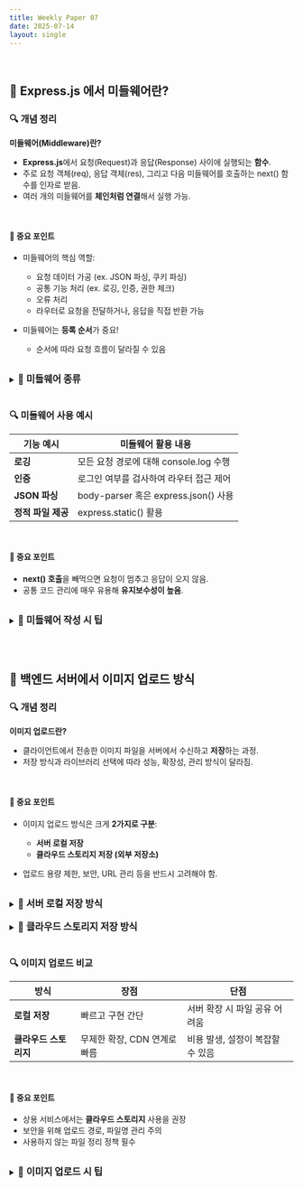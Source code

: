 ```yaml
---
title: Weekly Paper 07
date: 2025-07-14
layout: single
---
```


<br>

## 📌 Express.js 에서 미들웨어란?

### 🔍 개념 정리

**미들웨어(Middleware)란?**  
* **Express.js**에서 요청(Request)과 응답(Response) 사이에 실행되는 **함수**.
* 주로 요청 객체(req), 응답 객체(res), 그리고 다음 미들웨어를 호출하는 next() 함수를 인자로 받음.
* 여러 개의 미들웨어를 **체인처럼 연결**해서 실행 가능.

<br>

#### 📍 중요 포인트
* 미들웨어의 핵심 역할:
  * 요청 데이터 가공 (ex. JSON 파싱, 쿠키 파싱)
  * 공통 기능 처리 (ex. 로깅, 인증, 권한 체크)
  * 오류 처리
  * 라우터로 요청을 전달하거나, 응답을 직접 반환 가능

* 미들웨어는 **등록 순서**가 중요!
  * 순서에 따라 요청 흐름이 달라질 수 있음

<br>

<details> <summary><strong style="font-size: 1.2em;">🔸 미들웨어 종류</strong></summary> 
<div style="background: #f0f0f0; padding: 1em;" markdown="1">

<br>

**1. 애플리케이션 레벨 미들웨어**
  * app.use() 나 app.get() 등에 등록
  * 모든 요청 혹은 특정 경로에 대해 동작

```js
app.use((req, res, next) => {
  console.log('모든 요청에서 실행되는 미들웨어');
  next();
});
```

**2. 라우터 레벨 미들웨어**
  * express.Router() 객체에 등록
  * 특정 라우터에만 적용

```js
const router = express.Router();
router.use((req, res, next) => {
  console.log('특정 라우터에서만 실행');
  next();
});
```

**3. 내장 미들웨어**
  * express.json(), express.static() 등
  * 별도의 설치 없이 제공됨

**4. 오류 처리 미들웨어**
  * 매개변수가 **4개**(err, req, res, next)
  * 에러를 한 곳에서 처리 가능

```js
app.use((err, req, res, next) => {
  console.error(err.stack);
  res.status(500).send('Something broke!');
});
```

</div> 
</details> 

<br>

### 🔍 미들웨어 사용 예시

| 기능 예시            | 미들웨어 활용 내용                       |
| ----------------- | ----------------------------------- |
| **로깅**          | 모든 요청 경로에 대해 console.log 수행 |
| **인증**          | 로그인 여부를 검사하여 라우터 접근 제어 |
| **JSON 파싱**     | body-parser 혹은 express.json() 사용 |
| **정적 파일 제공** | express.static() 활용 |

<br>

#### 📍 중요 포인트

* **next() 호출**을 빼먹으면 요청이 멈추고 응답이 오지 않음.
* 공통 코드 관리에 매우 유용해 **유지보수성이 높음**.

<br>

<details> <summary><strong style="font-size: 1.2em;">🔸 미들웨어 작성 시 팁</strong></summary> 
<div style="background: #f0f0f0; padding: 1em;" markdown="1">

<br>

**팁**

* 항상 **next()** 호출 여부를 체크하자.
* 로직이 길어질 때는 **별도 모듈로 분리**해 관리.
* 오류 처리 미들웨어를 마지막에 등록하자.
* 라우터별로 미들웨어를 분리하면 가독성이 좋아짐.

</div> 
</details> 

<br><br>

## 📌 백엔드 서버에서 이미지 업로드 방식

### 🔍 개념 정리

**이미지 업로드란?**  
* 클라이언트에서 전송한 이미지 파일을 서버에서 수신하고 **저장**하는 과정.
* 저장 방식과 라이브러리 선택에 따라 성능, 확장성, 관리 방식이 달라짐.

<br>

#### 📍 중요 포인트

* 이미지 업로드 방식은 크게 **2가지로 구분**:
  * **서버 로컬 저장**
  * **클라우드 스토리지 저장 (외부 저장소)**

* 업로드 용량 제한, 보안, URL 관리 등을 반드시 고려해야 함.

<br>

<details> <summary><strong style="font-size: 1.2em;">🔸 서버 로컬 저장 방식</strong></summary> 
<div style="background: #f0f0f0; padding: 1em;" markdown="1">

<br>

**특징**
* 서버 디렉토리에 파일을 직접 저장
* 소규모 프로젝트에 적합

**장점**
* 설정이 단순하고 빠르게 구현 가능
* 외부 서비스 비용이 들지 않음

**단점**
* 서버 디스크 용량 한계가 존재
* 서버 이중화(Scale Out) 시 파일 공유가 어려움

**예시 라이브러리**
* multer

```js
const multer = require('multer');
const upload = multer({ dest: 'uploads/' });

app.post('/upload', upload.single('image'), (req, res) => {
  console.log(req.file);
  res.send('파일 업로드 완료');
});
```

</div> 
</details> 

<br>

<details> <summary><strong style="font-size: 1.2em;">🔸 클라우드 스토리지 저장 방식</strong></summary> 
<div style="background: #f0f0f0; padding: 1em;" markdown="1">

<br>

**특징**
* AWS S3, Google Cloud Storage, Azure Blob, Firebase 등 사용
* 이미지 파일을 서버가 아닌 **외부 스토리지**에 저장

**장점**
* 무제한 확장 가능
* 서버 이중화 시 파일 공유가 용이
* CDN 연계로 이미지 로딩 속도 최적화

**단점**
* 서비스 비용 발생
* 초기 설정이 다소 복잡

**예시 라이브러리**
* aws-sdk (Node.js용)
* @google-cloud/storage

```js
const AWS = require('aws-sdk');
const s3 = new AWS.S3();

const params = {
  Bucket: 'your-bucket-name',
  Key: 'image.jpg',
  Body: fileBuffer,
  ContentType: 'image/jpeg'
};

s3.upload(params, (err, data) => {
  if (err) {
    console.error(err);
  } else {
    console.log(data.Location); // 업로드된 이미지 URL
  }
});
```

</div> 
</details> 

<br>

### 🔍 이미지 업로드 비교

| 방식                  | 장점                              | 단점                             |
| ------------------ | ------------------------------- | ----------------------------- |
| **로컬 저장**         | 빠르고 구현 간단                   | 서버 확장 시 파일 공유 어려움      |
| **클라우드 스토리지**   | 무제한 확장, CDN 연계로 빠름          | 비용 발생, 설정이 복잡할 수 있음 |

<br>

#### 📍 중요 포인트

* 상용 서비스에서는 **클라우드 스토리지** 사용을 권장
* 보안을 위해 업로드 경로, 파일명 관리 주의
* 사용하지 않는 파일 정리 정책 필수

<br>

<details> <summary><strong style="font-size: 1.2em;">🔸 이미지 업로드 시 팁</strong></summary> 
<div style="background: #f0f0f0; padding: 1em;" markdown="1">

<br>

**팁**

* 파일명은 **랜덤 문자열 + 확장자**로 저장해 충돌 방지
* MIME 타입 체크로 악성 파일 업로드 방지
* 파일 크기 제한 설정 필수 (multer: limits 옵션)
* 업로드 성공 후 URL 반환 시 HTTPS 사용 권장

</div> 
</details> 
